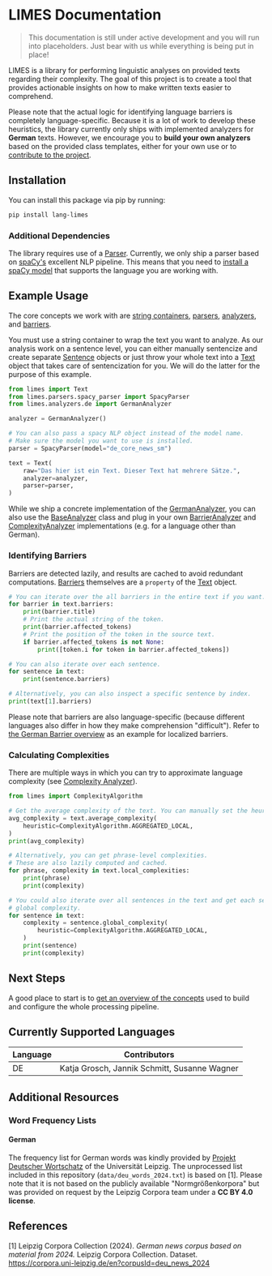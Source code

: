 # LIMES Documentation
> This documentation is still under active development and you will run into
  placeholders. Just bear with us while everything is being put in place!

LIMES is a library for performing linguistic analyses on provided texts
regarding their complexity. The goal of this project is to create a tool that
provides actionable insights on how to make written texts easier to comprehend.

Please note that the actual logic for identifying language barriers is
completely language-specific. Because it is a lot of work to develop these
heuristics, the library currently only ships with implemented analyzers for
**German** texts. However, we encourage you to **build your own analyzers**
based on the provided class templates, either for your own use or to
[contribute to the project](contributing.md).

## Installation
You can install this package via pip by running:

```bash
pip install lang-limes
```

### Additional Dependencies
The library requires use of a [Parser](concepts/parsers.md). Currently, we only
ship a parser based on [spaCy's](https://spacy.io/) excellent NLP pipeline. This
means that you need to [install a spaCy model](https://spacy.io/usage/models/)
that supports the language you are working with.

## Example Usage
The core concepts we work with are
[string containers](concepts/string_containers.md),
[parsers](concepts/parsers.md), [analyzers](concepts/analyzers.md), and
[barriers](concepts/complexity.md).

You must use a string container to wrap the text you want to analyze. As our
analysis work on a sentence level, you can either manually sentencize and create
separate [Sentence](api/sentence.md) objects or just throw your whole text into
a [Text](api/text.md) object that takes care of sentencization for you.
We will do the latter for the purpose of this example.

```python
from limes import Text
from limes.parsers.spacy_parser import SpacyParser
from limes.analyzers.de import GermanAnalyzer

analyzer = GermanAnalyzer()

# You can also pass a spacy NLP object instead of the model name.
# Make sure the model you want to use is installed.
parser = SpacyParser(model="de_core_news_sm")

text = Text(
    raw="Das hier ist ein Text. Dieser Text hat mehrere Sätze.",
    analyzer=analyzer,
    parser=parser,
)
```

While we ship a concrete implementation of the
[GermanAnalyzer](api/analyzers/implementations/de/german_analyzer.md), you can also
use the [BaseAnalyzer]() class and plug in your own [BarrierAnalyzer]() and
[ComplexityAnalyzer]() implementations (e.g. for a language other than German).

### Identifying Barriers
Barriers are detected lazily, and results are cached to avoid redundant
computations. [Barriers](api/barrier.md) themselves are a `property` of the
[Text](api/text.md) object.

```python
# You can iterate over the all barriers in the entire text if you want.
for barrier in text.barriers:
    print(barrier.title)
    # Print the actual string of the token.
    print(barrier.affected_tokens)
    # Print the position of the token in the source text.
    if barrier.affected_tokens is not None:
        print([token.i for token in barrier.affected_tokens])

# You can also iterate over each sentence.
for sentence in text:
    print(sentence.barriers)

# Alternatively, you can also inspect a specific sentence by index.
print(text[1].barriers)
```

Please note that barriers are also language-specific (because different
languages also differ in how they make comprehension "difficult"). Refer to
[the German Barrier overview](api/analyzers/implementations/de/barriers.md) as
an example for localized barriers.


### Calculating Complexities
There are multiple ways in which you can try to approximate language complexity
(see [Complexity Analyzer](concepts/analyzers.md)).

```python
from limes import ComplexityAlgorithm

# Get the average complexity of the text. You can manually set the heuristic.
avg_complexity = text.average_complexity(
    heuristic=ComplexityAlgorithm.AGGREGATED_LOCAL,
)
print(avg_complexity)

# Alternatively, you can get phrase-level complexities.
# These are also lazily computed and cached.
for phrase, complexity in text.local_complexities:
    print(phrase)
    print(complexity)

# You could also iterate over all sentences in the text and get each sentence's
# global complexity.
for sentence in text:
    complexity = sentence.global_complexity(
        heuristic=ComplexityAlgorithm.AGGREGATED_LOCAL,
    )
    print(sentence)
    print(complexity)
```

## Next Steps
A good place to start is to
[get an overview of the concepts](concepts/overview.md) used to build and
configure the whole processing pipeline.

## Currently Supported Languages
|Language|Contributors|
|--------|------------|
|DE|Katja Grosch, Jannik Schmitt, Susanne Wagner|

## Additional Resources
### Word Frequency Lists
#### German
The frequency list for German words was kindly provided by [Projekt Deutscher Wortschatz](https://wortschatz-leipzig.de/de)
of the Universität Leipzig. The unprocessed list included in this repository
(`data/deu_words_2024.txt`) is based on [1]. Please note that it is not based on
the publicly available "Normgrößenkorpora" but was provided on request by the
Leipzig Corpora team under a **CC BY 4.0 license**.

## References
<a id="1">[1]</a>
Leipzig Corpora Collection (2024).
*German news corpus based on material from 2024.*
Leipzig Corpora Collection. Dataset.
https://corpora.uni-leipzig.de/en?corpusId=deu_news_2024
